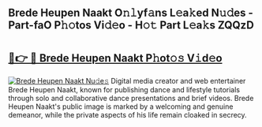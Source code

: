 ## Brede Heupen Naakt O𝚗𝚕yf𝚊ns L𝚎a𝚔ed N𝚞𝚍es - Part-faO P𝚑𝚘tos Vi𝚍𝚎o - H𝚘𝚝 Part L𝚎a𝚔s ZQQzD

# <h2><a href="http://kfe85x.oniu.top/?m=Brede+Heupen+Naakt">🔗👉 🔴 Brede Heupen Naakt P𝚑ot𝚘𝚜 V𝚒d𝚎o</a></h2>

[![Brede Heupen Naakt Nu𝚍e𝚜](https://i.imgur.com/0qMVB7G.gif)](http://kfe85x.oniu.top/?m=Brede+Heupen+Naakt)
Digital media creator and web entertainer Brede Heupen Naakt, known for publishing dance and lifestyle tutorials through solo and collaborative dance presentations and brief videos. Brede Heupen Naakt's public image is marked by a welcoming and genuine demeanor, while the private aspects of his life remain cloaked in secrecy.  
